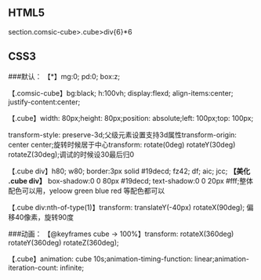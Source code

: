 ## HTML5

section.comsic-cube>.cube>div{6}*6



## CSS3
###默认：
【*】mg:0; pd:0; box:z;

【.comsic-cube】bg:black; h:100vh; 
display:flexd; align-items:center; justify-content:center;

【.cube】width: 80px;height: 80px;position: absolute;left: 100px;top: 100px;

transform-style: preserve-3d;父级元素设置支持3d属性transform-origin: center center;旋转时候居于中心transform: rotate(0deg) rotateY(30deg) rotateZ(30deg);调试的时候设30最后归0

【.cube div】h80; w80; border:3px solid #19decd; fz42; df; aic; jcc;
**【美化 .cube div】** box-shadow:0 0 80px #19decd; text-shadow:0 0 20px #fff;整体配色可以用，yeloow green blue red 等配色都可以

【.cube div:nth-of-type(1)】transform: translateY(-40px) rotateX(90deg); 偏移40像素，旋转90度

###动画：
【@keyframes cube -> 100%】transform: rotateX(360deg) rotateY(360deg) rotateZ(360deg);

【.cube】animation: cube 10s;animation-timing-function: linear;animation-iteration-count: infinite;
